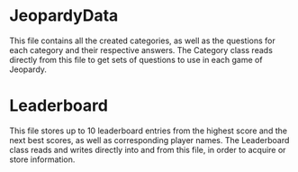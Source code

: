 # JeopardyData
This file contains all the created categories, as well as the questions for each category and their respective answers.
The Category class reads directly from this file to get sets of questions to use in each game of Jeopardy.

# Leaderboard
This file stores up to 10 leaderboard entries from the highest score and the next best scores, as well as corresponding player names.
The Leaderboard class reads and writes directly into and from this file, in order to acquire or store information.
